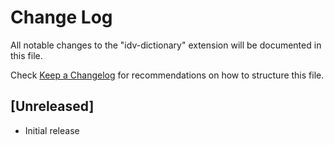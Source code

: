 # Change Log

All notable changes to the "idv-dictionary" extension will be documented in this file.

Check [Keep a Changelog](http://keepachangelog.com/) for recommendations on how to structure this file.

## [Unreleased]

- Initial release